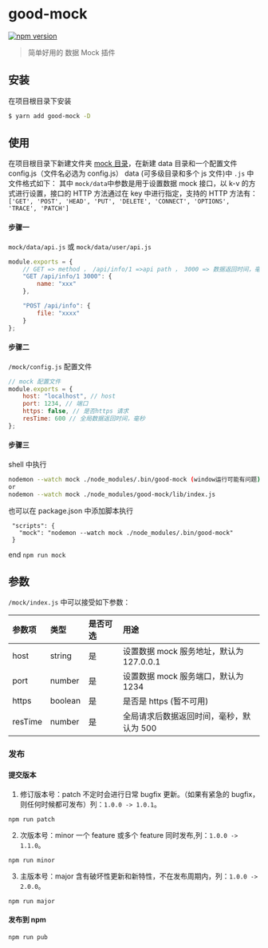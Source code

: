 # good-mock

[![npm version](https://img.shields.io/npm/v/good-mock.svg)](https://www.npmjs.com/package/good-mock)

> 简单好用的 数据 Mock 插件

## 安装

在项目根目录下安装

```bash
$ yarn add good-mock -D
```

## 使用

在项目根目录下新建文件夹 [mock 目录](https://github.com/chenjiajing23/good-mock/tree/master/mock)，在新建 data 目录和一个配置文件 config.js（文件名必选为 config.js）
data (可多级目录和多个 js 文件)中 `.js` 中文件格式如下：
其中 `mock/data`中参数是用于设置数据 mock 接口，以 k-v 的方式进行设置，接口的 HTTP 方法通过在 key 中进行指定，支持的 HTTP 方法有：`['GET', 'POST', 'HEAD', 'PUT', 'DELETE', 'CONNECT', 'OPTIONS', 'TRACE', 'PATCH']`

#### 步骤一

`mock/data/api.js` 或 `mock/data/user/api.js`

```javascript
module.exports = {
	// GET => method ， /api/info/1 =>api path ， 3000 => 数据返回时间，毫秒（ms），会覆盖配置的中 resTime
	"GET /api/info/1 3000": {
		name: "xxx"
	},

	"POST /api/info": {
		file: "xxxx"
	}
};
```

#### 步骤二

`/mock/config.js` 配置文件

```js
// mock 配置文件
module.exports = {
	host: "localhost", // host
	port: 1234, // 端口
	https: false, // 是否https 请求
	resTime: 600 // 全局数据返回时间，毫秒
};
```

#### 步骤三

shell 中执行

```bash
nodemon --watch mock ./node_modules/.bin/good-mock (window运行可能有问题)
or
nodemon --watch mock ./node_modules/good-mock/lib/index.js
```

也可以在 package.json 中添加脚本执行

```
 "scripts": {
   "mock": "nodemon --watch mock ./node_modules/.bin/good-mock"
 }
```

end `npm run mock `

## 参数

`/mock/index.js` 中可以接受如下参数：

| 参数项  | 类型    | 是否可选 | 用途                                     |
| :------ | :------ | :------- | :--------------------------------------- |
| host    | string  | 是       | 设置数据 mock 服务地址，默认为 127.0.0.1 |
| port    | number  | 是       | 设置数据 mock 服务端口，默认为 1234      |
| https   | boolean | 是       | 是否是 https (暂不可用)                  |
| resTime | number  | 是       | 全局请求后数据返回时间，毫秒，默认为 500 |

### 发布

#### 提交版本

1. 修订版本号：patch 不定时会进行日常 bugfix 更新。（如果有紧急的 bugfix，则任何时候都可发布）列：`1.0.0 -> 1.0.1`。

```shell
npm run patch
```

2. 次版本号：minor 一个 feature 或多个 feature 同时发布,列：`1.0.0 -> 1.1.0`。

```shell
npm run minor
```

3. 主版本号：major 含有破坏性更新和新特性，不在发布周期内，列：`1.0.0 -> 2.0.0`。

```shell
npm run major
```

#### 发布到 npm

```shell
npm run pub
```
